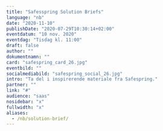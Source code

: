```yaml
---
title: "Safesspring Solution Briefs"
language: "nb"
date: "2020-11-10"
publishDate: "2020-07-29T10:30:14+02:00"
eventdatum: "10 nov. 2020"
eventdag: "Tisdag kl. 11:00"
draft: false
author: ""
dokumentnamn: ""
card: "safespring_card_26.jpg"
eventbild: ""
socialmediabild: "safespring_social_26.jpg"
intro: "Ta del i inspirerende materiale fra Safespring."
partner: ""
link: "#"
audience: "saas"
nosidebar: "x"
fullwidth: "x"
aliases:
  - /nb/solution-brief/
---
```

